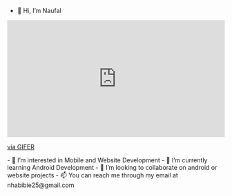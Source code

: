 - 👋 Hi, I’m Naufal
<!-- <img src="https://i.gifer.com/AitD.gif" width="30px"> -->
<div style="padding-top:53.958%;position:relative;"><iframe src="https://gifer.com/embed/ENku" width="100%" height="100%" style='position:absolute;top:0;left:0;' frameBorder="0" allowFullScreen></iframe></div><p><a href="https://gifer.com">via GIFER</a></p>
- 👀 I’m interested in Mobile and Website Development
- 🌱 I’m currently learning Android Development
- 💞️ I’m looking to collaborate on android or website projects
- 📫 You can reach me through my email at nhabibie25@gmail.com

<!---
naufalrif/naufalrif is a ✨ special ✨ repository because its `README.md` (this file) appears on your GitHub profile.
You can click the Preview link to take a look at your changes.
--->
